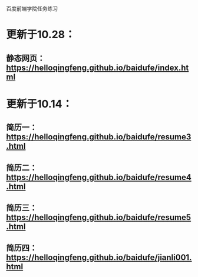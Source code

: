 百度前端学院任务练习

# 更新于10.28：

## 静态网页：https://helloqingfeng.github.io/baidufe/index.html

# 更新于10.14：

## 简历一：https://helloqingfeng.github.io/baidufe/resume3.html

## 简历二：https://helloqingfeng.github.io/baidufe/resume4.html

## 简历三：https://helloqingfeng.github.io/baidufe/resume5.html

##  简历四：https://helloqingfeng.github.io/baidufe/jianli001.html